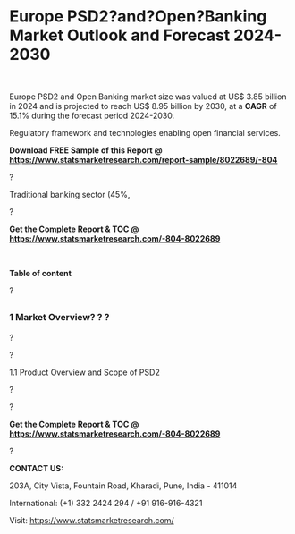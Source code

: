 <h1>Europe PSD2?and?Open?Banking Market Outlook and Forecast 2024-2030</h1><br/><p>Europe PSD2 and Open Banking market size was valued at US$ 3.85 billion in 2024 and is projected to reach US$ 8.95 billion by 2030, at a <strong>CAGR</strong> of 15.1% during the forecast period 2024-2030.</p>
 
 
 
 <p>Regulatory framework and technologies enabling open financial services.</p>
 
 
 
 <div><b>Download FREE Sample of this Report @ <a href="https://www.statsmarketresearch.com/download-free-sample/8022689/-804">https://www.statsmarketresearch.com/report-sample/8022689/-804</a></b></div>
 
 
 
 <p>? </p>
 
 
 
 <p>Traditional banking sector (45%,</p>
 
 
 
 <p>? </p>
 
 
 
 <div><b>Get the Complete Report & TOC @ <a href="https://www.statsmarketresearch.com/-804-8022689">https://www.statsmarketresearch.com/-804-8022689</a></b></div>
 
 
 
 <p><br />
 
 <b>Table of content</b></p>
 
 
 
 <p>? </p>
 
 
 
 <h2><span style="font-size:16px"><strong>1 Market Overview? ? ? </strong></span></h2>
 
 
 
 <p>? </p>
 
 
 
 <p>? </p>
 
 
 
 <p>1.1 Product Overview and Scope of PSD2</p>
 
 
 
 <p>? </p>
 
 
 
 <p>? </p>
 
 
 
 <div><b>Get the Complete Report & TOC @ <a href="https://www.statsmarketresearch.com/-804-8022689">https://www.statsmarketresearch.com/-804-8022689</a></b></div>
 
 
 
 <p>? </p>
 
 
 
 <p><b>CONTACT US:</b><br />
 
 203A, City Vista, Fountain Road, Kharadi, Pune, India - 411014<br />
 
 International: (+1) 332 2424 294 / +91 916-916-4321<br />
 
 Visit: <a href="https://www.statsmarketresearch.com/">https://www.statsmarketresearch.com/</a></p>